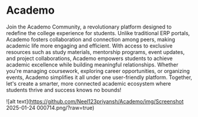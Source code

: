 # Academo


Join the Academo Community, a revolutionary platform designed to redefine the college experience for students. Unlike traditional ERP portals, Academo fosters collaboration and connection among peers, making academic life more engaging and efficient. With access to exclusive resources such as study materials, mentorship programs, event updates, and project collaborations, Academo empowers students to achieve academic excellence while building meaningful relationships. Whether you're managing coursework, exploring career opportunities, or organizing events, Academo simplifies it all under one user-friendly platform. Together, let's create a smarter, more connected academic ecosystem where students thrive and success knows no bounds!

![alt text](https://github.com/Neel123priyansh/Academo/img/Screenshot 2025-01-24 000714.png/?raw=true)


